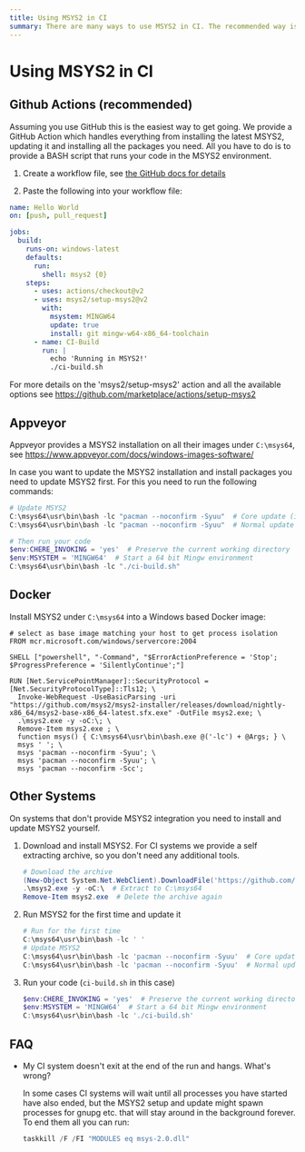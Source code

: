 ```yaml
---
title: Using MSYS2 in CI
summary: There are many ways to use MSYS2 in CI. The recommended way is Github Actions.
---
```

# Using MSYS2 in CI

## Github Actions (recommended)

Assuming you use GitHub this is the easiest way to get going. We provide a
GitHub Action which handles everything from installing the latest MSYS2,
updating it and installing all the packages you need. All you have to do is to
provide a BASH script that runs your code in the MSYS2 environment.

1) Create a workflow file, see [the GitHub docs for details](https://docs.github.com/en/actions/configuring-and-managing-workflows/configuring-a-workflow#creating-a-workflow-file)

2) Paste the following into your workflow file:

```yaml
name: Hello World
on: [push, pull_request]

jobs:
  build:
    runs-on: windows-latest
    defaults:
      run:
        shell: msys2 {0}
    steps:
      - uses: actions/checkout@v2
      - uses: msys2/setup-msys2@v2
        with:
          msystem: MINGW64
          update: true
          install: git mingw-w64-x86_64-toolchain
      - name: CI-Build
        run: |
          echo 'Running in MSYS2!'
          ./ci-build.sh
```

For more details on the 'msys2/setup-msys2' action and all the available options
see https://github.com/marketplace/actions/setup-msys2

## Appveyor

Appveyor provides a MSYS2 installation on all their images under `C:\msys64`,
see https://www.appveyor.com/docs/windows-images-software/

In case you want to update the MSYS2 installation and install packages you need
to update MSYS2 first. For this you need to run the following commands:

```powershell
# Update MSYS2
C:\msys64\usr\bin\bash -lc "pacman --noconfirm -Syuu"  # Core update (in case any core packages are outdated)
C:\msys64\usr\bin\bash -lc "pacman --noconfirm -Syuu"  # Normal update

# Then run your code
$env:CHERE_INVOKING = 'yes'  # Preserve the current working directory
$env:MSYSTEM = 'MINGW64'  # Start a 64 bit Mingw environment
C:\msys64\usr\bin\bash -lc "./ci-build.sh"
```

## Docker

Install MSYS2 under `C:\msys64` into a Windows based Docker image:

```docker
# select as base image matching your host to get process isolation
FROM mcr.microsoft.com/windows/servercore:2004

SHELL ["powershell", "-Command", "$ErrorActionPreference = 'Stop'; $ProgressPreference = 'SilentlyContinue';"]

RUN [Net.ServicePointManager]::SecurityProtocol = [Net.SecurityProtocolType]::Tls12; \
  Invoke-WebRequest -UseBasicParsing -uri "https://github.com/msys2/msys2-installer/releases/download/nightly-x86_64/msys2-base-x86_64-latest.sfx.exe" -OutFile msys2.exe; \
  .\msys2.exe -y -oC:\; \
  Remove-Item msys2.exe ; \
  function msys() { C:\msys64\usr\bin\bash.exe @('-lc') + @Args; } \
  msys ' '; \
  msys 'pacman --noconfirm -Syuu'; \
  msys 'pacman --noconfirm -Syuu'; \
  msys 'pacman --noconfirm -Scc';
```

## Other Systems

On systems that don't provide MSYS2 integration you need to install and update
MSYS2 yourself.

1) Download and install MSYS2. For CI systems we provide a self extracting 
   archive, so you don't need any additional tools.

   ```powershell
   # Download the archive
   (New-Object System.Net.WebClient).DownloadFile('https://github.com/msys2/msys2-installer/releases/download/nightly-x86_64/msys2-base-x86_64-latest.sfx.exe', 'msys2.exe')
   .\msys2.exe -y -oC:\  # Extract to C:\msys64
   Remove-Item msys2.exe  # Delete the archive again
   ```

2) Run MSYS2 for the first time and update it

   ```powershell
   # Run for the first time
   C:\msys64\usr\bin\bash -lc ' '
   # Update MSYS2
   C:\msys64\usr\bin\bash -lc 'pacman --noconfirm -Syuu'  # Core update (in case any core packages are outdated)
   C:\msys64\usr\bin\bash -lc 'pacman --noconfirm -Syuu'  # Normal update
   ```

3) Run your code (`ci-build.sh` in this case)

   ```powershell
   $env:CHERE_INVOKING = 'yes'  # Preserve the current working directory
   $env:MSYSTEM = 'MINGW64'  # Start a 64 bit Mingw environment
   C:\msys64\usr\bin\bash -lc './ci-build.sh'
   ```

## FAQ

* My CI system doesn't exit at the end of the run and hangs. What's wrong?

  In some cases CI systems will wait until all processes you have started have
  also ended, but the MSYS2 setup and update might spawn processes for gnupg
  etc. that will stay around in the background forever. To end them all you can
  run:

    ```powershell
    taskkill /F /FI "MODULES eq msys-2.0.dll"
    ```
